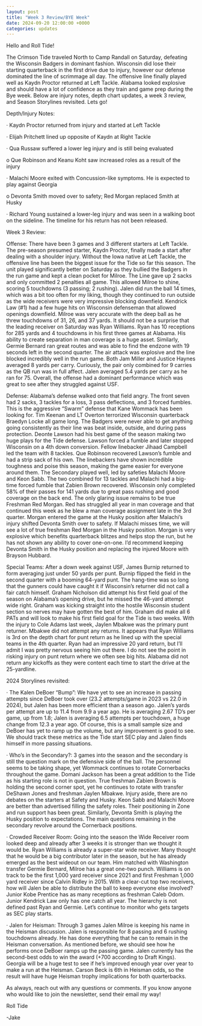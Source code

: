 ```yaml
---
layout: post
title: "Week 3 Review/BYE Week"
date: 2024-09-20 12:00:00 +0000
categories: updates
---
```





Hello and Roll Tide!

The Crimson Tide traveled North to Camp Randall on Saturday, defeating the Wisconsin Badgers in dominant fashion. Wisconsin did lose their starting quarterback in the first drive due to injury, however our defense dominated the line of scrimmage all day. The offensive line finally played well as Kaydn Proctor returned at Left Tackle. Alabama looked explosive and should have a lot of confidence as they train and game prep during the Bye week. Below are injury notes, depth chart updates, a week 3 review, and Season Storylines revisited. Lets go!

Depth/Injury Notes:

·        Kaydn Proctor returned from injury and started at Left Tackle

·        Elijah Pritchett lined up opposite of Kaydn at Right Tackle

·        Qua Russaw suffered a lower leg injury and is still being evaluated

o   Que Robinson and Keanu Koht saw increased roles as a result of the injury

·        Malachi Moore exited with Concussion-like symptoms. He is expected to play against Georgia

o   Devonta Smith moved over to safety; Red Morgan replaced Smith at Husky

·        Richard Young sustained a lower-leg injury and was seen in a walking boot on the sideline. The timeline for his return has not been released.

Week 3 Review:

Offense:               There have been 3 games and 3 different starters at Left Tackle. The pre-season presumed starter, Kaydn Proctor, finally made a start after dealing with a shoulder injury. Without the Iowa native at Left Tackle, the offensive line has been the biggest issue for the Tide so far this season. The unit played significantly better on Saturday as they bullied the Badgers in the run game and kept a clean pocket for Milroe. The Line gave up 2 sacks and only committed 2 penalties all game. This allowed Milroe to shine, scoring 5 touchdowns (3 passing; 2 rushing). Jalen did run the ball 14 times, which was a bit too often for my liking, though they continued to run outside as the wide receivers were very impressive blocking downfield. Kendrick Law (#1) had a few huge hits on Wisconsin defenseman that allowed openings downfield. Milroe was very accurate with the deep ball as he threw touchdowns of 31, 26, and 37 yards. It should not be a surprise that the leading receiver on Saturday was Ryan Williams. Ryan has 10 receptions for 285 yards and 4 touchdowns in his first three games at Alabama. His ability to create separation in man coverage is a huge asset. Similarly, Germie Bernard ran great routes and was able to find the endzone with 19 seconds left in the second quarter. The air attack was explosive and the line blocked incredibly well in the run game. Both Jam Miller and Justice Haynes averaged 8 yards per carry. Curiously, the pair only combined for 9 carries as the QB run was in full affect. Jalen averaged 5.4 yards per carry as he ran for 75. Overall, the offense had a dominant performance which was great to see after they struggled against USF.

Defense:              Alabama’s defense walked onto that field angry. The front seven had 2 sacks, 3 tackles for a loss, 3 pass deflections, and 3 forced fumbles. This is the aggressive “Swarm” defense that Kane Wommack has been looking for. Tim Keenan and LT Overton terrorized Wisconsin quarterback Braedyn Locke all game long. The Badgers were never able to get anything going consistently as their line was beat inside, outside, and during pass protection. Deonte Lawson had his best game of the season making two huge plays for the Tide defense. Lawson forced a fumble and later stopped Wisconsin on a 4th down conversion. Fellow linebacker Jihaad Campbell led the team with 8 tackles. Que Robinson recovered Lawson’s fumble and had a strip sack of his own. The linebackers have shown incredible toughness and poise this season, making the game easier for everyone around them. The Secondary played well, led by safeties Malachi Moore and Keon Sabb. The two combined for 13 tackles and Malachi had a big-time forced fumble that Zabien Brown recovered.  Wisconsin only completed 58% of their passes for 141 yards due to great pass rushing and good coverage on the back end. The only glaring issue remains to be true Freshman Red Morgan. Red has struggled all year in man coverage and that continued this week as he blew a man coverage assignment late in the 3rd quarter. Morgan entered the game at the Husky position after Malachi’s injury shifted Devonta Smith over to safety. If Malachi misses time, we will see a lot of true freshman Red Morgan in the Husky position. Morgan is very explosive which benefits quarterback blitzes and helps stop the run, but he has not shown any ability to cover one-on-one. I’d recommend keeping Devonta Smith in the Husky position and replacing the injured Moore with Brayson Hubbard.

Special Teams:   After a down week against USF, James Burnip returned to form averaging just under 50 yards per punt. Burnip flipped the field in the second quarter with a booming 64-yard punt. The hang-time was so long that the gunners could have caught it if Wisconsin’s returner did not call a fair catch himself. Graham Nicholson did attempt his first field goal of the season on Alabama’s opening drive, but he missed the 46-yard attempt wide right. Graham was kicking straight into the hostile Wisconsin student section so nerves may have gotten the best of him. Graham did make all 6 PATs and will look to make his first field goal for the Tide is two weeks. With the injury to Cole Adams last week, Jaylen Mbakwe was the primary punt returner. Mbakwe did not attempt any returns. It appears that Ryan Williams is 3rd on the depth chart for punt return as he lined up with the special teams in the 4th quarter. Ryan had an impressive 20 yard return, but I’ll admit I was pretty nervous seeing him out there. I do not see the point in risking injury on punt return where we often see big hits. Alabama did not return any kickoffs as they were content each time to start the drive at the 25-yardline.

2024 Storylines revisited:

·        The Kalen DeBoer “Bump”: We have yet to see an increase in passing attempts since DeBoer took over (23.2 attempts/game in 2023 vs 22.0 in 2024), but Jalen has been more efficient than a season ago. Jalen’s yards per attempt are up to 11.4 from 9.9 a year ago. He is averaging 2.67 TD’s per game, up from 1.8; Jalen is averaging 6.5 attempts per touchdown, a huge change from 12.3 a year ago. Of course, this is a small sample size and DeBoer has yet to ramp up the volume, but any improvement is good to see. We should track these metrics as the Tide start SEC play and Jalen finds himself in more passing situations.

·        Who’s in the Secondary?: 3 games into the season and the secondary is still the question mark on the defensive side of the ball. The personnel seems to be taking shape, yet Wommack continues to rotate Cornerbacks throughout the game. Domani Jackson has been a great addition to the Tide as his starting role is not in question. True freshman Zabien Brown is holding the second corner spot, yet he continues to rotate with transfer DeShawn Jones and freshman Jaylen Mbakwe. Injury aside, there are no debates on the starters at Safety and Husky. Keon Sabb and Malachi Moore are better than advertised filling the safety roles. Their positioning in Zone and run support has been great. Similarly, Devonta Smith is playing the Husky position to expectations. The main questions remaining in the secondary revolve around the Cornerback positions. 

·        Crowded Receiver Room: Going into the season the Wide Receiver room looked deep and already after 3 weeks it is stronger than we thought it would be. Ryan Williams is already a super-star wide receiver. Many thought that he would be a big contributor later in the season, but he has already emerged as the best wideout on our team. Him matched with Washington transfer Germie Bernard, Milroe has a great one-two punch. Williams is on track to be the first 1,000 yard receiver since 2021 and first Freshman 1,000 yard receiver since Calvin Ridley in 2015. With a clear-cut top two receivers, how will Jalen be able to distribute the ball to keep everyone else involved? Junior Kobe Prentice has as many receptions as freshman Caleb Odom. Junior Kendrick Law only has one catch all year. The hierarchy is not defined past Ryan and Germie. Let’s continue to monitor who gets targets as SEC play starts.

·        Jalen for Heisman: Through 3 games Jalen Milroe is keeping his name in the Heisman discussion. Jalen is responsible for 8 passing and 6 rushing touchdowns already. He has done everything that he can to remain in the Heisman conversation. As mentioned before, we should see how he performs once DeBoer ramps up the passing game. Jalen currently has the second-best odds to win the award (+700 according to Draft Kings). Georgia will be a huge test to see if he’s improved enough year over year to make a run at the Heisman. Carson Beck is 6th in Heisman odds, so the result will have huge Heisman trophy implications for both quarterbacks.

As always, reach out with any questions or comments. If you know anyone who would like to join the newsletter, send their email my way!

 

Roll Tide

-Jake